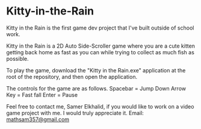 # Kitty-in-the-Rain

Kitty in the Rain is the first game dev project that I've built outside of school work.

Kitty in the Rain is a 2D Auto Side-Scroller game where you are a cute kitten getting back home as fast as you can while
trying to collect as much fish as possible. 

To play the game, download the "Kitty in the Rain.exe" application at the root of the repository, and then open the application.

The controls for the game are as follows.
Spacebar = Jump
Down Arrow Key = Fast fall
Enter = Pause

Feel free to contact me, Samer Elkhalid, if you would like to work on a video game project with me. I would truly appreciate it. 
Email: mathsam357@gmail.com
